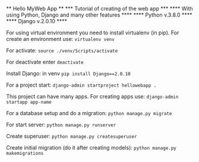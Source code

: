 ** Hello MyWeb App **
*** Tutorial of creating of the web app ***
**** With using Python, Django and many other features ****
**** Python v.3.8.0 ****
**** Django v.2.0.10 ****

For using virtual environment you need to install virtualenv (in pip).
For create an environment use:
`virtualenv venv`

For activate:
`source ./venv/Scripts/activate`

For deactivate enter `deactivate`

Install Django:
in venv `pip install Django==2.0.10`

For a project start:
`django-admin startproject hellowebapp .`

This project can have many apps. For creating apps use:
`django-admin startapp app-name`

For a database setup and do a migration:
`python manage.py migrate`

For start server:
`python manage.py runserver`

Create superuser: 
`python manage.py createsuperuser`

Create initial migration (do it after creating models):
`python manage.py makemigrations`